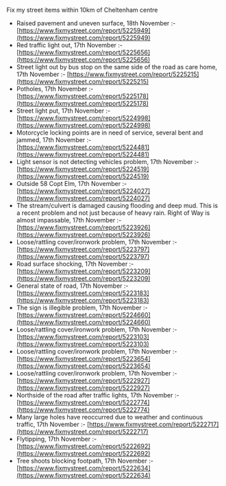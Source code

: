 Fix my street items within 10km of Cheltenham centre

<!-- fix_marker starts -->

- Raised pavement and uneven surface, 18th November :- [https://www.fixmystreet.com/report/5225949](https://www.fixmystreet.com/report/5225949)
- Red traffic light out, 17th November :- [https://www.fixmystreet.com/report/5225656](https://www.fixmystreet.com/report/5225656)
- Street light out by bus stop on the same side of the road as care home, 17th November :- [https://www.fixmystreet.com/report/5225215](https://www.fixmystreet.com/report/5225215)
- Potholes, 17th November :- [https://www.fixmystreet.com/report/5225178](https://www.fixmystreet.com/report/5225178)
- Street light put, 17th November :- [https://www.fixmystreet.com/report/5224998](https://www.fixmystreet.com/report/5224998)
- Motorcycle locking points are in need of service, several bent and jammed, 17th November :- [https://www.fixmystreet.com/report/5224481](https://www.fixmystreet.com/report/5224481)
- Light sensor is not detecting vehicles problem, 17th November :- [https://www.fixmystreet.com/report/5224519](https://www.fixmystreet.com/report/5224519)
- Outside 58 Copt Elm, 17th November :- [https://www.fixmystreet.com/report/5224027](https://www.fixmystreet.com/report/5224027)
- The stream/culvert is damaged causing flooding and deep mud. This is a recent problem and not just because of heavy rain. Right of Way is almost impassable, 17th November :- [https://www.fixmystreet.com/report/5223926](https://www.fixmystreet.com/report/5223926)
- Loose/rattling cover/ironwork problem, 17th November :- [https://www.fixmystreet.com/report/5223797](https://www.fixmystreet.com/report/5223797)
- Road surface shocking, 17th November :- [https://www.fixmystreet.com/report/5223209](https://www.fixmystreet.com/report/5223209)
- General state of road, 17th November :- [https://www.fixmystreet.com/report/5223183](https://www.fixmystreet.com/report/5223183)
- The sign is illegible problem, 17th November :- [https://www.fixmystreet.com/report/5224660](https://www.fixmystreet.com/report/5224660)
- Loose/rattling cover/ironwork problem, 17th November :- [https://www.fixmystreet.com/report/5223103](https://www.fixmystreet.com/report/5223103)
- Loose/rattling cover/ironwork problem, 17th November :- [https://www.fixmystreet.com/report/5223654](https://www.fixmystreet.com/report/5223654)
- Loose/rattling cover/ironwork problem, 17th November :- [https://www.fixmystreet.com/report/5222927](https://www.fixmystreet.com/report/5222927)
- Northside of the road after traffic lights, 17th November :- [https://www.fixmystreet.com/report/5222774](https://www.fixmystreet.com/report/5222774)
- Many large holes have reoccurred due to weather and continuous traffic, 17th November :- [https://www.fixmystreet.com/report/5222717](https://www.fixmystreet.com/report/5222717)
- Flytipping, 17th November :- [https://www.fixmystreet.com/report/5222692](https://www.fixmystreet.com/report/5222692)
- Tree shoots blocking footpath, 17th November :- [https://www.fixmystreet.com/report/5222634](https://www.fixmystreet.com/report/5222634)

<!-- fix_marker ends -->